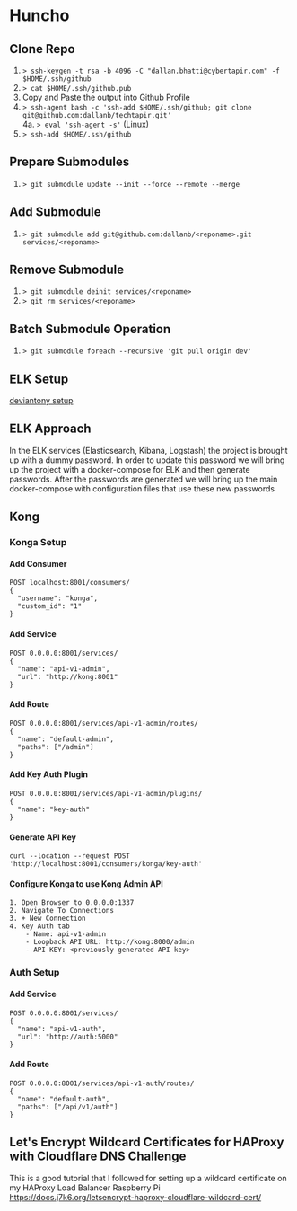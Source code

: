 # Huncho

## Clone Repo

1. `> ssh-keygen -t rsa -b 4096 -C "dallan.bhatti@cybertapir.com" -f $HOME/.ssh/github`
2. `> cat $HOME/.ssh/github.pub`
3. Copy and Paste the output into Github Profile
4. `> ssh-agent bash -c 'ssh-add $HOME/.ssh/github; git clone git@github.com:dallanb/techtapir.git'`  
   4a. `> eval 'ssh-agent -s'` (Linux)
5. `> ssh-add $HOME/.ssh/github`

## Prepare Submodules

1. `> git submodule update --init --force --remote --merge`

## Add Submodule

1. `> git submodule add git@github.com:dallanb/<reponame>.git services/<reponame>`

## Remove Submodule

1. `> git submodule deinit services/<reponame>`
2. `> git rm services/<reponame>`

## Batch Submodule Operation

1. `> git submodule foreach --recursive 'git pull origin dev'`

## ELK Setup

[deviantony setup](https://github.com/deviantony/docker-elk#initial-setup)

## ELK Approach

In the ELK services (Elasticsearch, Kibana, Logstash) the project is brought up with a dummy password. In order to update this
password we will bring up the project with a docker-compose for ELK and then generate passwords. After the passwords are generated we will
bring up the main docker-compose with configuration files that use these new passwords

## Kong

### Konga Setup

#### Add Consumer

```
POST localhost:8001/consumers/
{
  "username": "konga",
  "custom_id": "1"
}
```

#### Add Service

```
POST 0.0.0.0:8001/services/
{
  "name": "api-v1-admin",
  "url": "http://kong:8001"
}
```

#### Add Route

```
POST 0.0.0.0:8001/services/api-v1-admin/routes/
{
  "name": "default-admin",
  "paths": ["/admin"]
}
```

#### Add Key Auth Plugin

```
POST 0.0.0.0:8001/services/api-v1-admin/plugins/
{
  "name": "key-auth"
}
```

#### Generate API Key

```
curl --location --request POST 'http://localhost:8001/consumers/konga/key-auth'
```

#### Configure Konga to use Kong Admin API

```
1. Open Browser to 0.0.0.0:1337
2. Navigate To Connections
3. + New Connection
4. Key Auth tab
    - Name: api-v1-admin
    - Loopback API URL: http://kong:8000/admin
    - API KEY: <previously generated API key>
```

### Auth Setup

#### Add Service

```
POST 0.0.0.0:8001/services/
{
  "name": "api-v1-auth",
  "url": "http://auth:5000"
}
```

#### Add Route

```
POST 0.0.0.0:8001/services/api-v1-auth/routes/
{
  "name": "default-auth",
  "paths": ["/api/v1/auth"]
}
```

## Let's Encrypt Wildcard Certificates for HAProxy with Cloudflare DNS Challenge
This is a good tutorial that I followed for setting up a wildcard certificate on my HAProxy Load Balancer Raspberry Pi  
https://docs.j7k6.org/letsencrypt-haproxy-cloudflare-wildcard-cert/ 